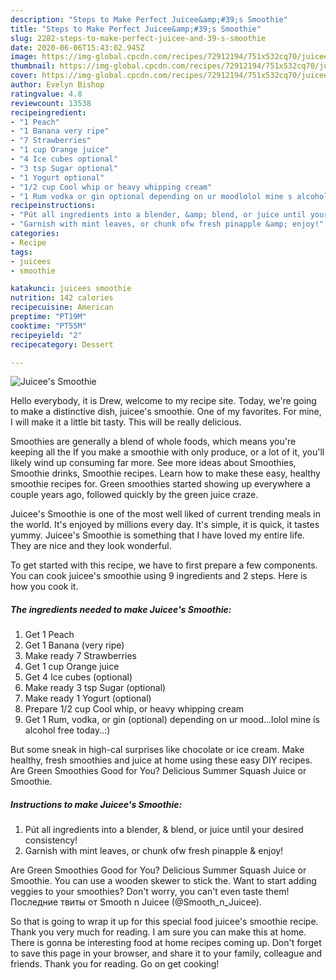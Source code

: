 ```yaml
---
description: "Steps to Make Perfect Juicee&amp;#39;s Smoothie"
title: "Steps to Make Perfect Juicee&amp;#39;s Smoothie"
slug: 2282-steps-to-make-perfect-juicee-and-39-s-smoothie
date: 2020-06-06T15:43:02.945Z
image: https://img-global.cpcdn.com/recipes/72912194/751x532cq70/juicees-smoothie-recipe-main-photo.jpg
thumbnail: https://img-global.cpcdn.com/recipes/72912194/751x532cq70/juicees-smoothie-recipe-main-photo.jpg
cover: https://img-global.cpcdn.com/recipes/72912194/751x532cq70/juicees-smoothie-recipe-main-photo.jpg
author: Evelyn Bishop
ratingvalue: 4.8
reviewcount: 13538
recipeingredient:
- "1 Peach"
- "1 Banana very ripe"
- "7 Strawberries"
- "1 cup Orange juice"
- "4 Ice cubes optional"
- "3 tsp Sugar optional"
- "1 Yogurt optional"
- "1/2 cup Cool whip or heavy whipping cream"
- "1 Rum vodka or gin optional depending on ur moodlolol mine s alcohol free today"
recipeinstructions:
- "Pút all ingredients into a blender, &amp; blend, or juice until your desired consistency!"
- "Garnish with mint leaves, or chunk ofw fresh pinapple &amp; enjoy!"
categories:
- Recipe
tags:
- juicees
- smoothie

katakunci: juicees smoothie 
nutrition: 142 calories
recipecuisine: American
preptime: "PT19M"
cooktime: "PT55M"
recipeyield: "2"
recipecategory: Dessert

---
```



![Juicee&#39;s Smoothie](https://img-global.cpcdn.com/recipes/72912194/751x532cq70/juicees-smoothie-recipe-main-photo.jpg)

Hello everybody, it is Drew, welcome to my recipe site. Today, we're going to make a distinctive dish, juicee&#39;s smoothie. One of my favorites. For mine, I will make it a little bit tasty. This will be really delicious.

Smoothies are generally a blend of whole foods, which means you&#39;re keeping all the If you make a smoothie with only produce, or a lot of it, you&#39;ll likely wind up consuming far more. See more ideas about Smoothies, Smoothie drinks, Smoothie recipes. Learn how to make these easy, healthy smoothie recipes for. Green smoothies started showing up everywhere a couple years ago, followed quickly by the green juice craze.

Juicee&#39;s Smoothie is one of the most well liked of current trending meals in the world. It's enjoyed by millions every day. It's simple, it is quick, it tastes yummy. Juicee&#39;s Smoothie is something that I have loved my entire life. They are nice and they look wonderful.


To get started with this recipe, we have to first prepare a few components. You can cook juicee&#39;s smoothie using 9 ingredients and 2 steps. Here is how you cook it.

<!--inarticleads1-->

##### The ingredients needed to make Juicee&#39;s Smoothie:

1. Get 1 Peach
1. Get 1 Banana (very ripe)
1. Make ready 7 Strawberries
1. Get 1 cup Orange juice
1. Get 4 Ice cubes (optional)
1. Make ready 3 tsp Sugar (optional)
1. Make ready 1 Yogurt (optional)
1. Prepare 1/2 cup Cool whip, or heavy whipping cream
1. Get 1 Rum, vodka, or gin (optional) depending on ur mood...lolol mine ís alcohol free today..:)


But some sneak in high-cal surprises like chocolate or ice cream. Make healthy, fresh smoothies and juice at home using these easy DIY recipes. Are Green Smoothies Good for You? Delicious Summer Squash Juice or Smoothie. 

<!--inarticleads2-->

##### Instructions to make Juicee&#39;s Smoothie:

1. Pút all ingredients into a blender, &amp; blend, or juice until your desired consistency!
1. Garnish with mint leaves, or chunk ofw fresh pinapple &amp; enjoy!


Are Green Smoothies Good for You? Delicious Summer Squash Juice or Smoothie. You can use a wooden skewer to stick the. Want to start adding veggies to your smoothies? Don&#39;t worry, you can&#39;t even taste them! Последние твиты от Smooth n Juicee (@Smooth_n_Juicee). 

So that is going to wrap it up for this special food juicee&#39;s smoothie recipe. Thank you very much for reading. I am sure you can make this at home. There is gonna be interesting food at home recipes coming up. Don't forget to save this page in your browser, and share it to your family, colleague and friends. Thank you for reading. Go on get cooking!
